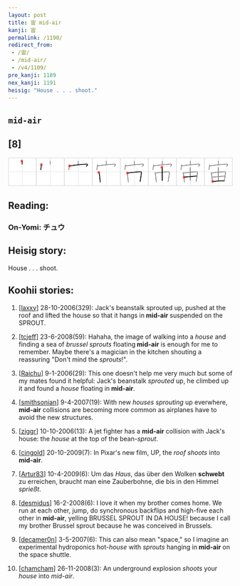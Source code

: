 ```yaml
---
layout: post
title: 宙 mid-air
kanji: 宙
permalink: /1190/
redirect_from:
 - /宙/
 - /mid-air/
 - /v4/1109/
pre_kanji: 1189
nex_kanji: 1191
heisig: "House . . . shoot."
---
```


## `mid-air`

## [8]

<div class="stroke"><img src="../images/E5AE99.png" /></div>

## Reading:

### On-Yomi: チュウ

## Heisig story:

House . . . shoot.

## Koohii stories:

1) [<a href="http://kanji.koohii.com/profile/laxxy">laxxy</a>] 28-10-2006(329): Jack&#039;s beanstalk sprouted up, pushed at the roof and lifted the house so that it hangs in<strong> mid-air</strong> suspended on the SPROUT.

2) [<a href="http://kanji.koohii.com/profile/tcjeff">tcjeff</a>] 23-6-2008(59): Hahaha, the image of walking into a <em>house</em> and finding a sea of <em>brussel sprouts</em> floating<strong> mid-air</strong> is enough for me to remember. Maybe there&#039;s a magician in the kitchen shouting a reassuring &quot;Don&#039;t mind the <em>sprouts</em>!&quot;.

3) [<a href="http://kanji.koohii.com/profile/Raichu">Raichu</a>] 9-1-2006(29): This one doesn&#039;t help me very much but some of my mates found it helpful: Jack&#039;s beanstalk <em>sprouted</em> up, he climbed up it and found a <em>house</em> floating in<strong> mid-air</strong>.

4) [<a href="http://kanji.koohii.com/profile/smithsonian">smithsonian</a>] 9-4-2007(19): With new <em>houses</em> <em>sprouting</em> up everwhere,<strong> mid-air</strong> collisions are becoming more common as airplanes have to avoid the new structures.

5) [<a href="http://kanji.koohii.com/profile/ziggr">ziggr</a>] 10-10-2006(13): A jet fighter has a <strong>mid-air</strong> collision with Jack&#039;s house: the <em>house</em> at the top of the bean-<em>sprout</em>.

6) [<a href="http://kanji.koohii.com/profile/cingold">cingold</a>] 20-10-2009(7): In Pixar&#039;s new film, UP, the <em>roof shoots</em> into<strong> mid-air</strong>.

7) [<a href="http://kanji.koohii.com/profile/Artur83">Artur83</a>] 10-4-2009(6): Um das <em>Haus</em>, das über den Wolken <strong>schwebt</strong> zu erreichen, braucht man eine Zauberbohne, die bis in den Himmel <em>sprießt</em>.

8) [<a href="http://kanji.koohii.com/profile/desmidus">desmidus</a>] 16-2-2008(6): I love it when my brother comes home. We run at each other, jump, do synchronous backflips and high-five each other in<strong> mid-air</strong>, yelling BRUSSEL SPROUT IN DA HOUSE! because I call my brother Brussel sprout because he was conceived in Brussels.

9) [<a href="http://kanji.koohii.com/profile/decamer0n">decamer0n</a>] 3-5-2007(6): This can also mean &quot;space,&quot; so I imagine an experimental hydroponics hot-<em>house</em> with <em>sprouts</em> hanging in<strong> mid-air</strong> on the space shuttle.

10) [<a href="http://kanji.koohii.com/profile/chamcham">chamcham</a>] 26-11-2008(3): An underground explosion <em>shoots</em> your <em>house</em> into <em>mid-air</em>.
